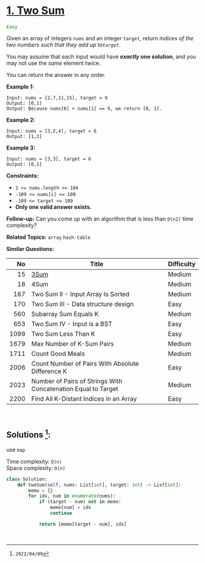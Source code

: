 # [1. Two Sum](https://leetcode.com/problems/two-sum)
<span style="color:green">`Easy`</span>

Given an array of integers `nums` and an integer `target`, return _indices of the two numbers such that they add up to`target`_.

You may assume that each input would have **_exactly_ one solution**, and you may not use the _same_ element twice.

You can return the answer in any order.



**Example 1:**

    Input: nums = [2,7,11,15], target = 9
    Output: [0,1]
    Output: Because nums[0] + nums[1] == 9, we return [0, 1].


**Example 2:**

    Input: nums = [3,2,4], target = 6
    Output: [1,2]


**Example 3:**

    Input: nums = [3,3], target = 6
    Output: [0,1]




**Constraints:**

  * `2 <= nums.length <= 104`
  * `-109 <= nums[i] <= 109`
  * `-109 <= target <= 109`
  * **Only one valid answer exists.**



**Follow-up:** Can you come up with an algorithm that is less than `O(n2)` time complexity?



**Related Topics:** `array` `hash-table`

**Similar Questions:**

|  No  |                             Title                             | Difficulty |
| ---: | ------------------------------------------------------------- | ---------- |
|   15 | [3Sum](./0015.md)                                             | Medium     |
|   18 | 4Sum                                                          | Medium     |
|  167 | Two Sum II - Input Array Is Sorted                            | Medium     |
|  170 | Two Sum III - Data structure design                           | Easy       |
|  560 | Subarray Sum Equals K                                         | Medium     |
|  653 | Two Sum IV - Input is a BST                                   | Easy       |
| 1099 | Two Sum Less Than K                                           | Easy       |
| 1679 | Max Number of K-Sum Pairs                                     | Medium     |
| 1711 | Count Good Meals                                              | Medium     |
| 2006 | Count Number of Pairs With Absolute Difference K              | Easy       |
| 2023 | Number of Pairs of Strings With Concatenation Equal to Target | Medium     |
| 2200 | Find All K-Distant Indices in an Array                        | Easy       |

<br>

## Solutions [^3]:

use `map`

Time complexity: `O(n)` <br>
Space complexity: `O(n)`

```python
class Solution:
    def twoSum(self, nums: List[int], target: int) -> List[int]:
        memo = {}
        for idx, num in enumerate(nums):
            if (target - num) not in memo:
                memo[num] = idx
                continue

            return [memo[target - num], idx]
```

<br>

[^1]: `2021/10/09`
[^2]: `2022/04/02`
[^3]: `2022/04/09`
